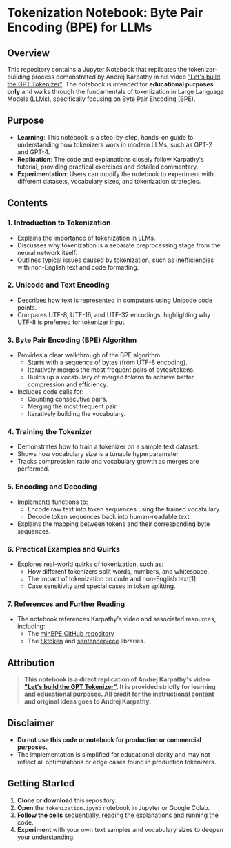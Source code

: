 # Tokenization Notebook: Byte Pair Encoding (BPE) for LLMs

## Overview

This repository contains a Jupyter Notebook that replicates the tokenizer-building process demonstrated by Andrej Karpathy in his video ["Let's build the GPT Tokenizer"](https://www.youtube.com/watch?v=zduSFxRajkE). The notebook is intended for **educational purposes only** and walks through the fundamentals of tokenization in Large Language Models (LLMs), specifically focusing on Byte Pair Encoding (BPE).

## Purpose

- **Learning**: This notebook is a step-by-step, hands-on guide to understanding how tokenizers work in modern LLMs, such as GPT-2 and GPT-4.
- **Replication**: The code and explanations closely follow Karpathy's tutorial, providing practical exercises and detailed commentary.
- **Experimentation**: Users can modify the notebook to experiment with different datasets, vocabulary sizes, and tokenization strategies.

## Contents

### 1. Introduction to Tokenization

- Explains the importance of tokenization in LLMs.
- Discusses why tokenization is a separate preprocessing stage from the neural network itself.
- Outlines typical issues caused by tokenization, such as inefficiencies with non-English text and code formatting.

### 2. Unicode and Text Encoding

- Describes how text is represented in computers using Unicode code points.
- Compares UTF-8, UTF-16, and UTF-32 encodings, highlighting why UTF-8 is preferred for tokenizer input.

### 3. Byte Pair Encoding (BPE) Algorithm

- Provides a clear walkthrough of the BPE algorithm:
  - Starts with a sequence of bytes (from UTF-8 encoding).
  - Iteratively merges the most frequent pairs of bytes/tokens.
  - Builds up a vocabulary of merged tokens to achieve better compression and efficiency.
- Includes code cells for:
  - Counting consecutive pairs.
  - Merging the most frequent pair.
  - Iteratively building the vocabulary.

### 4. Training the Tokenizer

- Demonstrates how to train a tokenizer on a sample text dataset.
- Shows how vocabulary size is a tunable hyperparameter.
- Tracks compression ratio and vocabulary growth as merges are performed.

### 5. Encoding and Decoding

- Implements functions to:
  - Encode raw text into token sequences using the trained vocabulary.
  - Decode token sequences back into human-readable text.
- Explains the mapping between tokens and their corresponding byte sequences.

### 6. Practical Examples and Quirks

- Explores real-world quirks of tokenization, such as:
  - How different tokenizers split words, numbers, and whitespace.
  - The impact of tokenization on code and non-English text[1].
  - Case sensitivity and special cases in token splitting.

### 7. References and Further Reading

- The notebook references Karpathy's video and associated resources, including:
  - The [minBPE GitHub repository](https://github.com/karpathy/minbpe)
  - The [tiktoken](https://github.com/openai/tiktoken) and [sentencepiece](https://github.com/google/sentencepiece) libraries.

## Attribution

> **This notebook is a direct replication of Andrej Karpathy's video ["Let's build the GPT Tokenizer"](https://www.youtube.com/watch?v=zduSFxRajkE). It is provided strictly for learning and educational purposes. All credit for the instructional content and original ideas goes to Andrej Karpathy.**

## Disclaimer

- **Do not use this code or notebook for production or commercial purposes.**
- The implementation is simplified for educational clarity and may not reflect all optimizations or edge cases found in production tokenizers.

## Getting Started

1. **Clone or download** this repository.
2. **Open** the `tokenization.ipynb` notebook in Jupyter or Google Colab.
3. **Follow the cells** sequentially, reading the explanations and running the code.
4. **Experiment** with your own text samples and vocabulary sizes to deepen your understanding.
